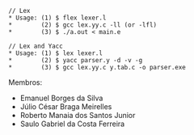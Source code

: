 ```
// Lex
* Usage: (1) $ flex lexer.l
*        (2) $ gcc lex.yy.c -ll (or -lfl)
*        (3) $ ./a.out < main.e

// Lex and Yacc
* Usage: (1) $ lex lexer.l
*        (2) $ yacc parser.y -d -v -g
*        (3) $ gcc lex.yy.c y.tab.c -o parser.exe
```

Membros:
  - Emanuel Borges da Silva
  - Júlio César Braga Meirelles
  - Roberto Manaia dos Santos Junior
  - Saulo Gabriel da Costa Ferreira
